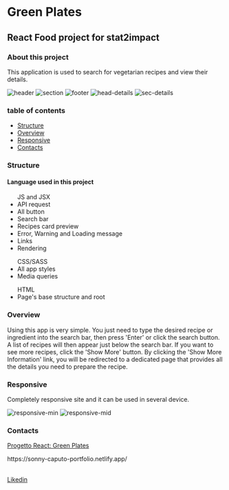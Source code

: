   <h1>Green Plates</h1>

  <h2>React Food project for stat2impact</h2>
  
  <h3>About this project</h3>

  <p>
    This application is used to search for vegetarian recipes and view their details.
  </p>

![header](https://github.com/So-Ca/progetto-react/assets/121359947/a3cef5d0-70ce-49cd-a608-4d6aa7580f78)
![section](https://github.com/So-Ca/progetto-react/assets/121359947/8afa67de-cee0-4001-b5bb-5fe5e071515b)
![footer](https://github.com/So-Ca/progetto-react/assets/121359947/f372ef74-a0f2-4e95-92d7-7562c6aa613e)
![head-details](https://github.com/So-Ca/progetto-react/assets/121359947/e16bf687-79de-4ac3-ab60-655c8847fcc1)
![sec-details](https://github.com/So-Ca/progetto-react/assets/121359947/fe8d9a47-3345-4320-8c57-225f479e0734)


  <h3>table of contents</h3>
  <ul>
  <li><a href="#structure">Structure</a></li>
  <li><a href="#overview">Overview</a></li>
  <li><a href="#responsive">Responsive</a></li>
  <li><a href="#contacts">Contacts</a></li>
  </ul>

  <a name="structure"></a>
  <h3>Structure</h3>

  <h4>Language used in this project</h4>

  <ul>JS and JSX
    <li>API request</li>
    <li>All button</li>
    <li>Search bar</li>
    <li>Recipes card preview</li>
    <li>Error, Warning and Loading message</li>
    <li>Links</li>
    <li>Rendering</li>
  </ul>
  <ul>CSS/SASS
    <li>All app styles</li>
    <li>Media queries</li>
  </ul>
  <ul>HTML
    <li>Page's base structure and root</li>
  </ul>

  <a name="overview"></a>
  <h3>Overview</h3>

  <p>
    Using this app is very simple. You just need to type the desired recipe or ingredient into the search bar, then press 'Enter' or click the search button. A list of recipes will then appear just below the search bar. If you want to see more recipes, click the 'Show More' button. By clicking the 'Show More Information' link, you will be redirected to a dedicated page that provides all the details you need to prepare the recipe.
  </p>

  <a name="responsive"></a>
  <h3>Responsive</h3>

  <p>Completely responsive site and it can be used in several device.</p>

![responsive-min](https://github.com/So-Ca/progetto-react/assets/121359947/10109259-794d-4008-bb05-9ae2826ef94d)
![responsive-mid](https://github.com/So-Ca/progetto-react/assets/121359947/6991009e-aaa1-4c50-9523-e4a9a565ff7a)



  <a name="contacts"></a>
  <h3>Contacts</h3>

  <a href="https://progetto-react-so-ca.netlify.app/">Progetto React: Green Plates</a><br>
  <p>https://sonny-caputo-portfolio.netlify.app/</p><br>
  <a href="https://www.linkedin.com/in/sonny-caputo-554315185">Likedin</a><br>
